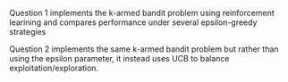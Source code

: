 Question 1 implements the k-armed bandit problem using reinforcement learining and compares performance under several epsilon-greedy strategies

Question 2 implements the same k-armed bandit problem but rather than using the epsilon parameter, it instead uses UCB to balance exploitation/exploration.
